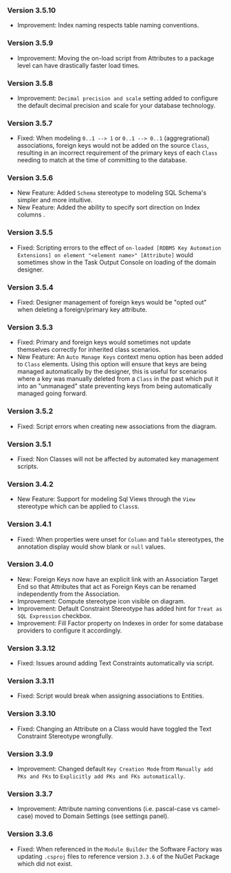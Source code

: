 ### Version 3.5.10

- Improvement: Index naming respects table naming conventions.

### Version 3.5.9

- Improvement: Moving the on-load script from Attributes to a package level can have drastically faster load times.

### Version 3.5.8

- Improvement: `Decimal precision and scale` setting added to configure the default decimal precision and scale for your database technology. 

### Version 3.5.7

- Fixed: When modeling `0..1 --> 1` or `0..1 --> 0..1` (aggregrational) associations, foreign keys would not be added on the source `Class`, resulting in an incorrect requirement of the primary keys of each `Class` needing to match at the time of committing to the database.

### Version 3.5.6

- New Feature: Added `Schema` stereotype to modeling SQL Schema's simpler and more intuitive.
- New Feature: Added the ability to specify sort direction on Index columns .

### Version 3.5.5

- Fixed: Scripting errors to the effect of `on-loaded [RDBMS Key Automation Extensions] on element "<element name>" [Attribute]` would sometimes show in the Task Output Console on loading of the domain designer.

### Version 3.5.4

- Fixed: Designer management of foreign keys would be "opted out" when deleting a foreign/primary key attribute.

### Version 3.5.3

- Fixed: Primary and foreign keys would sometimes not update themselves correctly for inherited class scenarios.
- New Feature: An `Auto Manage Keys` context menu option has been added to `Class` elements. Using this option will ensure that keys are being managed automatically by the designer, this is useful for scenarios where a key was manually deleted from a `Class` in the past which put it into an "unmanaged" state preventing keys from being automatically managed going forward.

### Version 3.5.2

- Fixed: Script errors when creating new associations from the diagram.

### Version 3.5.1

- Fixed: Non Classes will not be affected by automated key management scripts.

### Version 3.4.2

- New Feature: Support for modeling Sql Views through the `View` stereotype which can be applied to `Class`s.

### Version 3.4.1

- Fixed: When properties were unset for `Column` and `Table` stereotypes, the annotation display would show blank or `null` values.

### Version 3.4.0

- New: Foreign Keys now have an explicit link with an Association Target End so that Attributes that act as Foreign Keys can be renamed independently from the Association.
- Improvement: Compute stereotype icon visible on diagram.
- Improvement: Default Constraint Stereotype has added hint for `Treat as SQL Expression` checkbox.
- Improvement: Fill Factor property on Indexes in order for some database providers to configure it accordingly.

### Version 3.3.12

- Fixed: Issues around adding Text Constraints automatically via script.

### Version 3.3.11

- Fixed: Script would break when assigning associations to Entities.

### Version 3.3.10

- Fixed: Changing an Attribute on a Class would have toggled the Text Constraint Stereotype wrongfully.

### Version 3.3.9

- Improvement: Changed default `Key Creation Mode` from `Manually add PKs and FKs` to `Explicitly add PKs and FKs automatically`.

### Version 3.3.7

- Improvement: Attribute naming conventions (i.e. pascal-case vs camel-case) moved to Domain Settings (see settings panel).

### Version 3.3.6

- Fixed: When referenced in the `Module Builder` the Software Factory was updating `.csproj` files to reference version `3.3.6` of the NuGet Package which did not exist.
